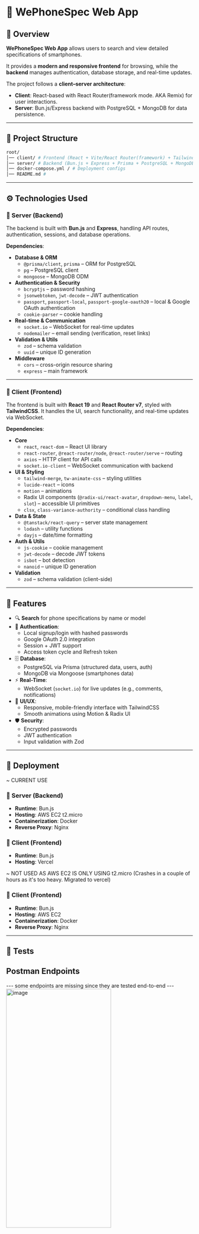 # 📱 WePhoneSpec Web App

## 📖 Overview
**WePhoneSpec Web App** allows users to search and view detailed specifications of smartphones.  

It provides a **modern and responsive frontend** for browsing, while the **backend** manages authentication, database storage, and real-time updates.

The project follows a **client–server architecture**:
- **Client**: React-based with React Router(framework mode. AKA Remix) for user interactions.
- **Server**: Bun.js/Express backend with PostgreSQL + MongoDB for data persistence.

---

## 📂 Project Structure
```bash
root/
│── client/ # Frontend (React + Vite/React Router(framework) + TailwindCSS)
│── server/ # Backend (Bun.js + Express + Prisma + PostgreSQL + MongoDB + Mongoose)
│── docker-compose.yml / # Deployment configs
│── README.md # 
```
---

## ⚙️ Technologies Used

### 🔹 Server (Backend)
The backend is built with **Bun.js** and **Express**, handling API routes, authentication, sessions, and database operations.

**Dependencies**:
- **Database & ORM**
  - `@prisma/client`, `prisma` – ORM for PostgreSQL
  - `pg` – PostgreSQL client
  - `mongoose` – MongoDB ODM
- **Authentication & Security**
  - `bcryptjs` – password hashing
  - `jsonwebtoken`, `jwt-decode` – JWT authentication
  - `passport`, `passport-local`, `passport-google-oauth20` – local & Google OAuth authentication
  - `cookie-parser` – cookie handling
- **Real-time & Communication**
  - `socket.io` – WebSocket for real-time updates
  - `nodemailer` – email sending (verification, reset links)
- **Validation & Utils**
  - `zod` – schema validation
  - `uuid` – unique ID generation
- **Middleware**
  - `cors` – cross-origin resource sharing
  - `express` – main framework

---

### 🔹 Client (Frontend)
The frontend is built with **React 19** and **React Router v7**, styled with **TailwindCSS**. It handles the UI, search functionality, and real-time updates via WebSocket.

**Dependencies**:
- **Core**
  - `react`, `react-dom` – React UI library
  - `react-router`, `@react-router/node`, `@react-router/serve` – routing
  - `axios` – HTTP client for API calls
  - `socket.io-client` – WebSocket communication with backend
- **UI & Styling**
  - `tailwind-merge`, `tw-animate-css` – styling utilities
  - `lucide-react` – icons
  - `motion` – animations
  - Radix UI components (`@radix-ui/react-avatar`, `dropdown-menu`, `label`, `slot`) – accessible UI primitives
  - `clsx`, `class-variance-authority` – conditional class handling
- **Data & State**
  - `@tanstack/react-query` – server state management
  - `lodash` – utility functions
  - `dayjs` – date/time formatting
- **Auth & Utils**
  - `js-cookie` – cookie management
  - `jwt-decode` – decode JWT tokens
  - `isbot` – bot detection
  - `nanoid` – unique ID generation
- **Validation**
  - `zod` – schema validation (client-side)

---

## 🔑 Features
- 🔍 **Search** for phone specifications by name or model  
- 🔐 **Authentication**:
  - Local signup/login with hashed passwords
  - Google OAuth 2.0 integration
  - Session + JWT support
  - Access token cycle and Refresh token
- 🗄️ **Database**:
  - PostgreSQL via Prisma (structured data, users, auth)
  - MongoDB via Mongoose (smartphones data)
- ⚡ **Real-Time**:
  - WebSocket (`socket.io`) for live updates (e.g., comments, notifications)
- 🎨 **UI/UX**:
  - Responsive, mobile-friendly interface with TailwindCSS
  - Smooth animations using Motion & Radix UI
- 🛡️ **Security**:
  - Encrypted passwords
  - JWT authentication
  - Input validation with Zod

---

## 🚀 Deployment

~ CURRENT USE
### 🔹 Server (Backend)
- **Runtime**: Bun.js
- **Hosting**: AWS EC2 t2.micro
- **Containerization**: Docker  
- **Reverse Proxy**: Nginx

### 🔹 Client (Frontend)
- **Runtime**: Bun.js
- **Hosting**: Vercel

~ NOT USED AS AWS EC2 IS ONLY USING t2.micro (Crashes in a couple of hours as it's too heavy. Migrated to vercel)
### 🔹 Client (Frontend)
- **Runtime**: Bun.js
- **Hosting**: AWS EC2 
- **Containerization**: Docker  
- **Reverse Proxy**: Nginx  

---

## 🧪 Tests

## Postman Endpoints
--- some endpoints are missing since they are tested end-to-end ---
<img width="283" height="644" alt="image" src="https://github.com/user-attachments/assets/1b2bf11d-cbec-4ef6-af4f-12f2c3d3a24e" />

